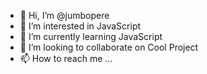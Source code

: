 - 👋 Hi, I’m @jumbopere
- 👀 I’m interested in JavaScript
- 🌱 I’m currently learning JavaScript
- 💞️ I’m looking to collaborate on Cool Project
- 📫 How to reach me ...

<!---
jumbopere/jumbopere is a ✨ special ✨ repository because its `README.md` (this file) appears on your GitHub profile.
You can click the Preview link to take a look at your changes.
--->
